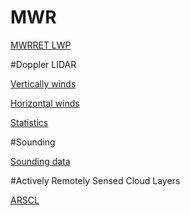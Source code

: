 # MWR

[MWRRET LWP](https://www.archive.arm.gov/discovery/#v/datastreams/s/streams::sgpmwrret1liljclouC1.c1/sdate::2018-06-09/edate::2018-06-10)

#Doppler LIDAR

[Vertically winds](https://www.archive.arm.gov/discovery/#v/datastreams/s/streams::sgpdlfptC1.b1/sdate::2018-06-09/edate::2018-06-10)

[Horizontal winds](https://www.archive.arm.gov/discovery/#v/datastreams/s/streams::sgpdlprofwind4newsC1.c1/sdate::2018-06-09/edate::2018-06-10) 

[Statistics](https://www.archive.arm.gov/discovery/#v/datastreams/s/streams::sgpdlprofwstats4newsC1.c1/sdate::2018-06-09/edate::2018-06-10)

#Sounding

[Sounding data](https://www.archive.arm.gov/discovery/#v/datastreams/s/streams::sgpsondewnpnC1.b1/sdate::2018-06-09/edate::2018-06-10)

#Actively Remotely Sensed Cloud Layers

[ARSCL](https://www.archive.arm.gov/discovery/#v/datastreams/s/streams::sgparsclkazr1kolliasC1.c0/sdate::2017-06-09/edate::2017-06-10)


